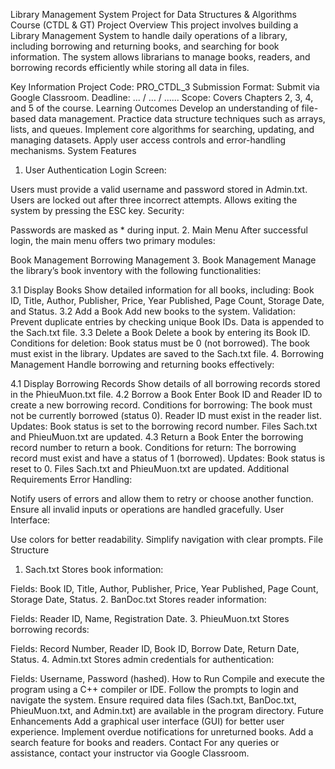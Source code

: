 Library Management System
Project for Data Structures & Algorithms Course (CTDL & GT)
Project Overview
This project involves building a Library Management System to handle daily operations of a library, including borrowing and returning books, and searching for book information. The system allows librarians to manage books, readers, and borrowing records efficiently while storing all data in files.

Key Information
Project Code: PRO_CTDL_3
Submission Format: Submit via Google Classroom.
Deadline: ... / ... / ......
Scope: Covers Chapters 2, 3, 4, and 5 of the course.
Learning Outcomes
Develop an understanding of file-based data management.
Practice data structure techniques such as arrays, lists, and queues.
Implement core algorithms for searching, updating, and managing datasets.
Apply user access controls and error-handling mechanisms.
System Features
1. User Authentication
Login Screen:

Users must provide a valid username and password stored in Admin.txt.
Users are locked out after three incorrect attempts.
Allows exiting the system by pressing the ESC key.
Security:

Passwords are masked as * during input.
2. Main Menu
After successful login, the main menu offers two primary modules:

Book Management
Borrowing Management
3. Book Management
Manage the library’s book inventory with the following functionalities:

3.1 Display Books
Show detailed information for all books, including:
Book ID, Title, Author, Publisher, Price, Year Published, Page Count, Storage Date, and Status.
3.2 Add a Book
Add new books to the system.
Validation:
Prevent duplicate entries by checking unique Book IDs.
Data is appended to the Sach.txt file.
3.3 Delete a Book
Delete a book by entering its Book ID.
Conditions for deletion:
Book status must be 0 (not borrowed).
The book must exist in the library.
Updates are saved to the Sach.txt file.
4. Borrowing Management
Handle borrowing and returning books effectively:

4.1 Display Borrowing Records
Show details of all borrowing records stored in the PhieuMuon.txt file.
4.2 Borrow a Book
Enter Book ID and Reader ID to create a new borrowing record.
Conditions for borrowing:
The book must not be currently borrowed (status 0).
Reader ID must exist in the reader list.
Updates:
Book status is set to the borrowing record number.
Files Sach.txt and PhieuMuon.txt are updated.
4.3 Return a Book
Enter the borrowing record number to return a book.
Conditions for return:
The borrowing record must exist and have a status of 1 (borrowed).
Updates:
Book status is reset to 0.
Files Sach.txt and PhieuMuon.txt are updated.
Additional Requirements
Error Handling:

Notify users of errors and allow them to retry or choose another function.
Ensure all invalid inputs or operations are handled gracefully.
User Interface:

Use colors for better readability.
Simplify navigation with clear prompts.
File Structure
1. Sach.txt
Stores book information:

Fields: Book ID, Title, Author, Publisher, Price, Year Published, Page Count, Storage Date, Status.
2. BanDoc.txt
Stores reader information:

Fields: Reader ID, Name, Registration Date.
3. PhieuMuon.txt
Stores borrowing records:

Fields: Record Number, Reader ID, Book ID, Borrow Date, Return Date, Status.
4. Admin.txt
Stores admin credentials for authentication:

Fields: Username, Password (hashed).
How to Run
Compile and execute the program using a C++ compiler or IDE.
Follow the prompts to login and navigate the system.
Ensure required data files (Sach.txt, BanDoc.txt, PhieuMuon.txt, and Admin.txt) are available in the program directory.
Future Enhancements
Add a graphical user interface (GUI) for better user experience.
Implement overdue notifications for unreturned books.
Add a search feature for books and readers.
Contact
For any queries or assistance, contact your instructor via Google Classroom.
